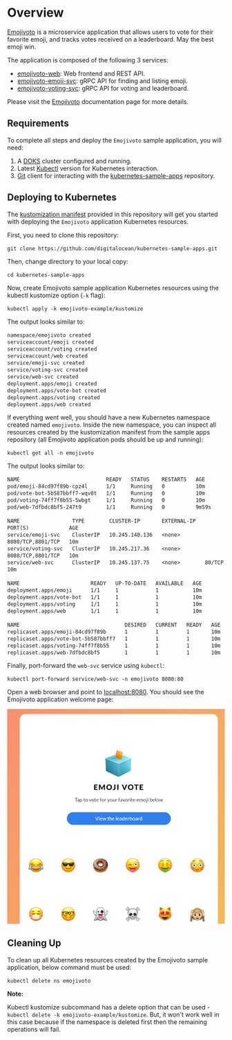 # Overview

[Emojivoto](https://github.com/BuoyantIO/emojivoto) is a microservice application that allows users to vote for their favorite emoji, and tracks votes received on a leaderboard. May the best emoji win.

The application is composed of the following 3 services:

* [emojivoto-web](https://github.com/BuoyantIO/emojivoto/tree/main/emojivoto-web): Web frontend and REST API.
* [emojivoto-emoji-svc](https://github.com/BuoyantIO/emojivoto/tree/main/emojivoto-emoji-svc): gRPC API for finding and listing emoji.
* [emojivoto-voting-svc](https://github.com/BuoyantIO/emojivoto/blob/main/emojivoto-voting-svc): gRPC API for voting and leaderboard.

Please visit the [Emojivoto](https://github.com/BuoyantIO/emojivoto) documentation page for more details.

## Requirements

To complete all steps and deploy the `Emojivoto` sample application, you will need:

1. A [DOKS](https://docs.digitalocean.com/products/kubernetes/quickstart) cluster configured and running.
2. Latest [Kubectl](https://kubernetes.io/docs/tasks/tools/#kubectl) version for Kubernetes interaction.
3. [Git](https://git-scm.com/downloads) client for interacting with the [kubernetes-sample-apps](https://github.com/digitalocean/kubernetes-sample-apps) repository.

## Deploying to Kubernetes

The [kustomization manifest](kustomize/kustomization.yaml) provided in this repository will get you started with deploying the `Emojivoto` application Kubernetes resources.

First, you need to clone this repository:

```shell
git clone https://github.com/digitalocean/kubernetes-sample-apps.git
```

Then, change directory to your local copy:

```shell
cd kubernetes-sample-apps
```

Now, create Emojivoto sample application Kubernetes resources using the kubectl kustomize option (`-k` flag):

```shell
kubectl apply -k emojivoto-example/kustomize
```

The output looks similar to:

```text
namespace/emojivoto created
serviceaccount/emoji created
serviceaccount/voting created
serviceaccount/web created
service/emoji-svc created
service/voting-svc created
service/web-svc created
deployment.apps/emoji created
deployment.apps/vote-bot created
deployment.apps/voting created
deployment.apps/web created
```

If everything went well, you should have a new Kubernetes namespace created named `emojivoto`. Inside the new namespace, you can inspect all resources created by the kustomization manifest from the sample apps repository (all Emojivoto application pods should be up and running):

```shell
kubectl get all -n emojivoto
```

The output looks similar to:

```text
NAME                            READY   STATUS    RESTARTS   AGE
pod/emoji-84cd97f89b-cpz4l      1/1     Running   0          10m
pod/vote-bot-5b587bbff7-wqv8t   1/1     Running   0          10m
pod/voting-74ff7f8b55-5wbgt     1/1     Running   0          10m
pod/web-7dfbdc8bf5-247t9        1/1     Running   0          9m59s

NAME                 TYPE        CLUSTER-IP       EXTERNAL-IP   PORT(S)             AGE
service/emoji-svc    ClusterIP   10.245.140.136   <none>        8080/TCP,8801/TCP   10m
service/voting-svc   ClusterIP   10.245.217.36    <none>        8080/TCP,8801/TCP   10m
service/web-svc      ClusterIP   10.245.137.75    <none>        80/TCP              10m

NAME                       READY   UP-TO-DATE   AVAILABLE   AGE
deployment.apps/emoji      1/1     1            1           10m
deployment.apps/vote-bot   1/1     1            1           10m
deployment.apps/voting     1/1     1            1           10m
deployment.apps/web        1/1     1            1           10m

NAME                                  DESIRED   CURRENT   READY   AGE
replicaset.apps/emoji-84cd97f89b      1         1         1       10m
replicaset.apps/vote-bot-5b587bbff7   1         1         1       10m
replicaset.apps/voting-74ff7f8b55     1         1         1       10m
replicaset.apps/web-7dfbdc8bf5        1         1         1       10m
```

Finally, port-forward the `web-svc` service using `kubectl`:

```shell
kubectl port-forward service/web-svc -n emojivoto 8080:80
```

Open a web browser and point to [localhost:8080](http://localhost:8080/). You should see the Emojivoto application welcome page:

![Emojivoto Welcome Page](assets/images/emojivoto-welcome-page.png)

## Cleaning Up

To clean up all Kubernetes resources created by the Emojivoto sample application, below command must be used:

```shell
kubectl delete ns emojivoto
```

**Note:**

Kubectl kustomize subcommand has a delete option that can be used - `kubectl delete -k emojivoto-example/kustomize`. But, it won't work well in this case because if the namespace is deleted first then the remaining operations will fail.
